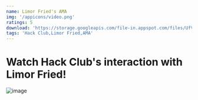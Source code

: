 ```yaml
---
name: Limor Fried's AMA
img: '/appicons/video.png'
ratings: 5
download: 'https://storage.googleapis.com/file-in.appspot.com/files/UfVR-w6SRN.zip'
tags: 'Hack Club,Limor Fried,AMA'
---
```


# Watch Hack Club's interaction with Limor Fried!

<img src="../../screenshots/Limor/ss1.png" alt="image" >
